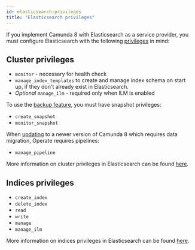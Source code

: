 ```yaml
---
id: elasticsearch-privileges
title: "Elasticsearch privileges"
---
```


If you implement Camunda 8 with Elasticsearch as a service provider, you must configure Elasticsearch with the following [privileges](https://www.elastic.co/guide/en/elasticsearch/reference/current/security-privileges.html) in mind:

## Cluster privileges

- `monitor` - necessary for health check
- `manage_index_templates` to create and manage index schema on start up, if they don't already exist in Elasticsearch.
- _Optional_ `manage_ilm` - required only when ILM is enabled

To use the [backup feature](/self-managed/operational-guides/backup-restore/backup-and-restore.md), you must have snapshot privileges:

- `create_snapshot`
- `monitor_snapshot`

When [updating](/self-managed/operational-guides/update-guide/introduction.md) to a newer version of Camunda 8 which requires data migration, Operate requires pipelines:

- `manage_pipeline`

More information on cluster privileges in Elasticsearch can be found [here](https://www.elastic.co/guide/en/elasticsearch/reference/current/security-privileges.html#privileges-list-cluster).

## Indices privileges

- `create_index`
- `delete_index`
- `read`
- `write`
- `manage`
- `manage_ilm`

More information on indices privileges in Elasticsearch can be found [here](https://www.elastic.co/guide/en/elasticsearch/reference/current/security-privileges.html#privileges-list-indices).
